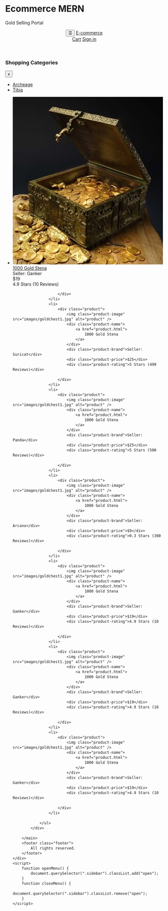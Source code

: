 # Ecommerce MERN
 Gold Selling Portal


<!DOCTYPE html>
<html>
<head>
    <link rel="stylesheet" href="style.css" />
    <title> E-commerce </title>
</head>

<body>
    <div class="grid-container">
        <header class="header">
            <div class="brand">
                <button onclick="openMenu()">
                    &#9776;
                </button>
                <a href="index.html">E-commerce</a>
            </div>
            <div class="header-links">
                <a href="cart.html">Cart</a>
                <a href="signin.html">Sign in</a>
            </div>
        </header>
        <aside class="sidebar">
            <h3>Shopping Categories</h3>
            <button class="sidebar-close-button" onclick="closeMenu()">x</button>
            <ul>
                <li>
                    <a href="index.html">Archeage</a>
                </li>
                <li>
                    <a href="index.html">Tibia</a>
                </li>
            </ul>
        </aside>
        <main class="main">
            <div class="content">
                <ul class="products">
                    <li>
                        <div class="product">
                            <img class="product-image" src="images/goldchest1.jpg" alt="product" />
                            <div class="product-name">
                                <a href="product.html">
                                    1000 Gold Stena
                                </a>
                            </div>
                            <div class="product-brand">Seller: Ganker</div>
                            <div class="product-price">$19</div>
                            <div class="product-rating">4.9 Stars (10 Reviews)</div>

                        </div>
                    </li>
                    <li>
                        <div class="product">
                            <img class="product-image" src="images/goldchest1.jpg" alt="product" />
                            <div class="product-name">
                                <a href="product.html">
                                    1000 Gold Stena
                                </a>
                            </div>
                            <div class="product-brand">Seller: Suricat</div>
                            <div class="product-price">$25</div>
                            <div class="product-rating">5 Stars (499 Reviews)</div>

                        </div>
                    </li>
                    <li>
                        <div class="product">
                            <img class="product-image" src="images/goldchest1.jpg" alt="product" />
                            <div class="product-name">
                                <a href="product.html">
                                    1000 Gold Stena
                                </a>
                            </div>
                            <div class="product-brand">Seller: Panda</div>
                            <div class="product-price">$25</div>
                            <div class="product-rating">5 Stars (500 Reviews)</div>

                        </div>
                    </li>
                    <li>
                        <div class="product">
                            <img class="product-image" src="images/goldchest1.jpg" alt="product" />
                            <div class="product-name">
                                <a href="product.html">
                                    1000 Gold Stena
                                </a>
                            </div>
                            <div class="product-brand">Seller: Arcano</div>
                            <div class="product-price">$9</div>
                            <div class="product-rating">0.3 Stars (300 Reviews)</div>

                        </div>
                    </li>
                    <li>
                        <div class="product">
                            <img class="product-image" src="images/goldchest1.jpg" alt="product" />
                            <div class="product-name">
                                <a href="product.html">
                                    1000 Gold Stena
                                </a>
                            </div>
                            <div class="product-brand">Seller: Ganker</div>
                            <div class="product-price">$19</div>
                            <div class="product-rating">4.9 Stars (10 Reviews)</div>

                        </div>
                    </li>
                    <li>
                        <div class="product">
                            <img class="product-image" src="images/goldchest1.jpg" alt="product" />
                            <div class="product-name">
                                <a href="product.html">
                                    1000 Gold Stena
                                </a>
                            </div>
                            <div class="product-brand">Seller: Ganker</div>
                            <div class="product-price">$19</div>
                            <div class="product-rating">4.9 Stars (10 Reviews)</div>

                        </div>
                    </li>
                    <li>
                        <div class="product">
                            <img class="product-image" src="images/goldchest1.jpg" alt="product" />
                            <div class="product-name">
                                <a href="product.html">
                                    1000 Gold Stena
                                </a>
                            </div>
                            <div class="product-brand">Seller: Ganker</div>
                            <div class="product-price">$19</div>
                            <div class="product-rating">4.9 Stars (10 Reviews)</div>

                        </div>
                    </li>

                </ul>
            </div>
           
        </main>
        <footer class="footer">
            All rights reserved.
        </footer>
    </div>
    <script>
        function openMenu() {
            document.querySelector(".sidebar").classList.add("open");
        }
        function closeMenu() {
            document.querySelector(".sidebar").classList.remove("open");
        }
    </script>
</body>
</html>